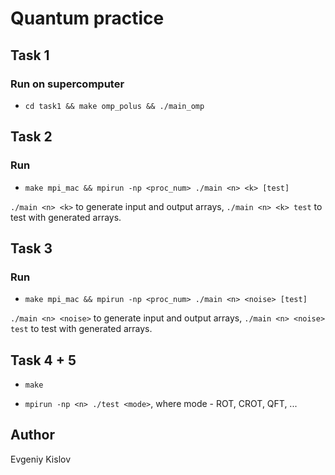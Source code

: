 # Quantum practice

## Task 1

### Run on supercomputer

- `cd task1 && make omp_polus && ./main_omp`

## Task 2

### Run

- `make mpi_mac && mpirun -np <proc_num> ./main <n> <k> [test]`  

`./main <n> <k>` to generate input and output arrays, `./main <n> <k> test` to test with generated arrays.  

## Task 3

### Run

- `make mpi_mac && mpirun -np <proc_num> ./main <n> <noise> [test]`  

`./main <n> <noise>` to generate input and output arrays, `./main <n> <noise> test` to test with generated arrays.

## Task 4 + 5

- `make`

- `mpirun -np <n> ./test <mode>`, where mode - ROT, CROT, QFT, ...

## Author

Evgeniy Kislov